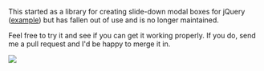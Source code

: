 This started as a library for creating slide-down modal boxes for jQuery ([example](http://dribbble.com/shots/20506-Dropdown-Sheet)) but has fallen out of use and is no longer maintained.

Feel free to try it and see if you can get it working properly. If you do, send me a pull request and I'd be happy to merge it in.

<img src="http://dribbble.com/system/users/268/screenshots/20506/shot_1273788535.png">
